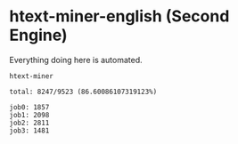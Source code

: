 # htext-miner-english (Second Engine)

Everything doing here is automated.

```
htext-miner

total: 8247/9523 (86.60086107319123%)

job0: 1857
job1: 2098
job2: 2811
job3: 1481
```
